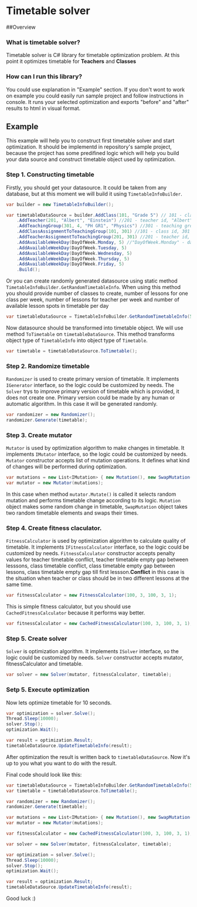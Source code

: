 # Timetable solver

##Overview
### What is timetable solver?
Timetable solver is C# library for timetable optimization problem. At this point it optimizes timetable for **Teachers** and **Classes**
### How can I run this library?
You could use explanation in "Example" section. If you don't wont to work on example you could easily run sample project and follow instructions in console. It runs your selected optimization and exports "before" and "after" results to html in visual format.
## Example
This example will help you to construct first timetable solver and start optimization. It should be implementd in repository's sample project, because the project has some predifined logic which will help you build your data source and construct timetable object used by optimization. 
### Step 1. Constructing timetable
Firstly, you should get your datasource. It could be taken from any database, but at this moment we will build it using ```TimetableInfoBuilder```.

```csharp
var builder = new TimetableInfoBuilder();

var timetableDataSource = builder.AddClass(101, "Grade 5") // 101 - class id, "Grade 5"- class name
    .AddTeacher(201, "Albert", "Einstein") //201 - teacher id, "Albert" - first name, "Einstein" - last name
    .AddTeachingGroup(301, 4, "PH GR1", "Physics") //301 - teaching group id, 4 - number of lessons per week, "PH GR1" - teaching group name, "Physics" - subject name
    .AddClassAssignmentToTeachingGroup(101, 301) //101 - class id, 301 - teaching group id
    .AddTeacherAssignmentToTeachingGroup(201, 301) //201 - teacher id, 301 - teaching group id
    .AddAvailableWeekDay(DayOfWeek.Monday, 5) //"DayOfWeek.Monday" - day of week, 5 - number of lessons per day 
    .AddAvailableWeekDay(DayOfWeek.Tuesday, 5)
    .AddAvailableWeekDay(DayOfWeek.Wednesday, 5)
    .AddAvailableWeekDay(DayOfWeek.Thursday, 5)
    .AddAvailableWeekDay(DayOfWeek.Friday, 5)
    .Build();
```
Or you can create randomly generated datasource using static method ```TimetableInfoBuilder.GetRandomTimetableInfo```. When using this method you should provide number of classes to create, number of lessons for one class per week, number of lessons for teacher per week and number of available lesson spots in timetable per day
```csharp
var timetableDataSource = TimetableInfoBuilder.GetRandomTimetableInfo(50, 22, 20, 6);
```
Now datasource should be transformed into timetable object. We will use method ```ToTimetable``` on ```timetableDataSource```. This method transforms object type of ```TimetableInfo``` into object type of ```Timetable```.
```csharp
var timetable = timetableDataSource.ToTimetable();
```
### Step 2. Randomize timetable
```Randomizer``` is used to create primary version of timetable. It implements ```IGenerator``` interface, so the logic could be customized by needs. The ```Solver``` trys to improve primary version of timetable which is provided, it does not create one. Primary version could be made by any human or automatic algorithm. In this case it will be generated randomly.
```csharp
var randomizer = new Randomizer();
randomizer.Generate(timetable);
```
### Step 3. Create mutator
```Mutator``` is used by optimization algorithm to make changes in timetable. It implements ```IMutator``` interface, so the logic could be customized by needs. ```Mutator``` constructor accepts list of mutation operations. It defines what kind of changes will be performed during optimization.
```csharp
var mutations = new List<IMutation> { new Mutation(), new SwapMutation() };
var mutator = new Mutator(mutations);
```
In this case when method ```mutator.Mutate()``` is called it selects random mutation and performs timetable change according to its logic. ```Mutation``` object makes some random change in timetable, ```SwapMutation``` object takes two random timetable elements and swaps their times.
### Step 4. Create fitness claculator.
```FitnessCalculator``` is used by optimization algorithm to calculate quality of timetable. It implements ```IFitnessCalculator``` interface, so the logic could be customized by needs. ```FitnessCalculator``` constructor accepts penalty values for teacher timetable conflict, teacher timetable empty gap between lesssons, class timetable conflict, class timetable empty gap between lessons, class timetable empty gap till first lessson.**Conflict** in this case is the situation when teacher or class should be in two different lessons at the same time.
```csharp
var fitnessCalculator = new FitnessCalculator(100, 3, 100, 3, 1);
```
This is simple fitness calculator, but you should use ```CachedFitnessCalculator``` because it performs way better.
```csharp
var fitnessCalculator = new CachedFitnessCalculator(100, 3, 100, 3, 1);
```
### Step 5. Create solver
```Solver``` is optimization algorithm. It implements ```ISolver``` interface, so the logic could be customized by needs. ```Solver``` constructor accepts mutator, fitnessCalculator and timetable.
```csharp
var solver = new Solver(mutator, fitnessCalculator, timetable);
```
### Setp 5. Execute optimization
Now lets optimize timetable for 10 seconds.

```csharp
var optimization = solver.Solve();
Thread.Sleep(10000);
solver.Stop();
optimization.Wait();

var result = optimization.Result;
timetableDataSource.UpdateTimetableInfo(result);
```
After optimization the result is written back to ```timetableDataSource```. Now it's up to you what you want to do with the result.

Final code should look like this:
```csharp
var timetableDataSource = TimetableInfoBuilder.GetRandomTimetableInfo(50, 22, 20, 6);
var timetable = timetableDataSource.ToTimetable();

var randomizer = new Randomizer();
randomizer.Generate(timetable);

var mutations = new List<IMutation> { new Mutation(), new SwapMutation() };
var mutator = new Mutator(mutations);

var fitnessCalculator = new CachedFitnessCalculator(100, 3, 100, 3, 1);

var solver = new Solver(mutator, fitnessCalculator, timetable);

var optimization = solver.Solve();
Thread.Sleep(10000);
solver.Stop();
optimization.Wait();

var result = optimization.Result;
timetableDataSource.UpdateTimetableInfo(result);
```

Good luck :)
